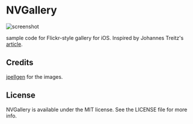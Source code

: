 NVGallery
=========

![screenshot](https://raw.github.com/nkanaev/nvgallery/master/sample.png)

sample code for Flickr-style gallery for iOS.
Inspired by Johannes Treitz's [article](http://www.crispymtn.com/stories/the-algorithm-for-a-perfectly-balanced-photo-gallery).

Credits
-------

[jpellgen](http://www.flickr.com/photos/jpellgen/) for the images.

License
-------

NVGallery is available under the MIT license. See the LICENSE file for more info.
